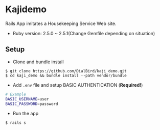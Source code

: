 # Kajidemo

Rails App imitates a Housekeeping Service Web site.

* Ruby version: 2.5.0 ~ 2.5.1(Change Gemfile depending on situation)

## Setup
- Clone and bundle install

```
$ git clone https://github.com/DialBird/kaji_demo.git
$ cd kaji_demo && bundle install --path vendor/bundle
```

- Add `.env` file and setup BASIC AUTHENTICATION (__Required!__)

```sh
# Example
BASIC_USERNAME=user
BASIC_PASSWORD=password
```

- Run the app

```
$ rails s
```
